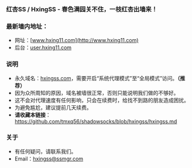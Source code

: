### 红杏SS / HxingSS - 春色满园关不住，一枝红杏出墙来！
### 最新墙内地址：
- 网址：[www.hxing11.com](http://www.hxing11.com)
- 后台：[user.hxing11.com](http://user.hxing11.com)
### 说明
- 永久域名：[hxingss.com](http://hxingss.com)，需要开启“系统代理模式”至“全局模式”访问。**（推荐）**
- 因为众所周知的原因，域名被墙很正常，否则只能说明我们做的不够好。
- 这不会对代理速度有任何影响，只会在续费时，给找不到路的朋友造成困扰。
- 为避免尴尬，建议提前几天续费。
- **请收藏本链接**：<https://github.com/tmxq56/shadowsocks/blob/hxingss/hxingss.md>
### 关于
- 有任何疑问，请联系我们。
- Email：hxingss@ssmgr.com
